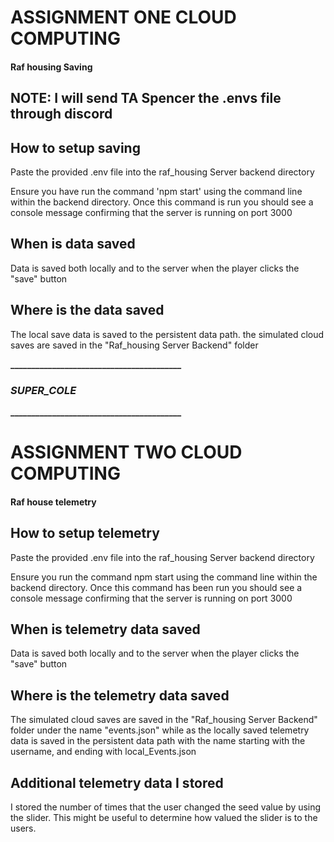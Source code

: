 # ASSIGNMENT ONE CLOUD COMPUTING
#### Raf housing Saving

## **NOTE: I will send TA Spencer the .envs file through discord**


## How to setup saving 
Paste the provided .env file into the raf_housing Server backend directory

Ensure you have run the command 'npm start' using the command line within the backend directory. Once this command is run you should see a console message confirming that the server is running on port 3000

## When is data saved
Data is saved both locally and to the server when the player clicks the "save" button

## Where is the data saved
The local save data is saved to the persistent data path. the simulated cloud saves are saved in the "Raf_housing Server Backend" folder  

**_________________________________________**
### **_SUPER_COLE_**
**_________________________________________**
                 
# ASSIGNMENT TWO CLOUD COMPUTING
#### Raf house telemetry

## How to setup telemetry
Paste the provided .env file into the raf_housing Server backend directory

Ensure you run the command npm start using the command line within the backend directory. Once this command has been run you should see a console message confirming that the server is running on port 3000

## When is telemetry data saved
Data is saved both locally and to the server when the player clicks the "save" button

## Where is the telemetry data saved
The simulated cloud saves are saved in the "Raf_housing Server Backend" folder under the name "events.json" while as the locally saved telemetry data is saved in the persistent data path with the name starting with the username, and ending with local_Events.json


## Additional telemetry data I stored
I stored the number of times that the user changed the seed value by using the slider. This might be useful to determine how valued the slider is to the users. 
